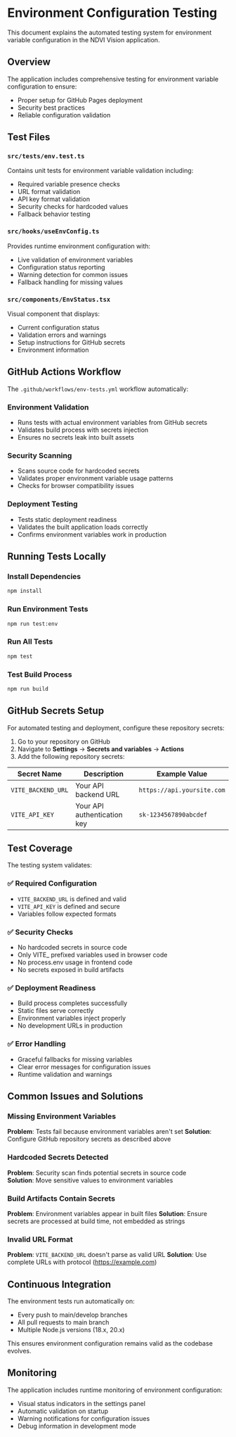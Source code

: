 # Environment Configuration Testing

This document explains the automated testing system for environment variable configuration in the NDVI Vision application.

## Overview

The application includes comprehensive testing for environment variable configuration to ensure:
- Proper setup for GitHub Pages deployment
- Security best practices
- Reliable configuration validation

## Test Files

### `src/tests/env.test.ts`
Contains unit tests for environment variable validation including:
- Required variable presence checks
- URL format validation  
- API key format validation
- Security checks for hardcoded values
- Fallback behavior testing

### `src/hooks/useEnvConfig.ts`
Provides runtime environment configuration with:
- Live validation of environment variables
- Configuration status reporting
- Warning detection for common issues
- Fallback handling for missing values

### `src/components/EnvStatus.tsx`
Visual component that displays:
- Current configuration status
- Validation errors and warnings
- Setup instructions for GitHub secrets
- Environment information

## GitHub Actions Workflow

The `.github/workflows/env-tests.yml` workflow automatically:

### Environment Validation
- Runs tests with actual environment variables from GitHub secrets
- Validates build process with secrets injection
- Ensures no secrets leak into built assets

### Security Scanning
- Scans source code for hardcoded secrets
- Validates proper environment variable usage patterns
- Checks for browser compatibility issues

### Deployment Testing  
- Tests static deployment readiness
- Validates the built application loads correctly
- Confirms environment variables work in production

## Running Tests Locally

### Install Dependencies
```bash
npm install
```

### Run Environment Tests
```bash
npm run test:env
```

### Run All Tests
```bash
npm test
```

### Test Build Process
```bash
npm run build
```

## GitHub Secrets Setup

For automated testing and deployment, configure these repository secrets:

1. Go to your repository on GitHub
2. Navigate to **Settings** → **Secrets and variables** → **Actions**  
3. Add the following repository secrets:

| Secret Name | Description | Example Value |
|-------------|-------------|---------------|
| `VITE_BACKEND_URL` | Your API backend URL | `https://api.yoursite.com` |
| `VITE_API_KEY` | Your API authentication key | `sk-1234567890abcdef` |

## Test Coverage

The testing system validates:

### ✅ Required Configuration
- `VITE_BACKEND_URL` is defined and valid
- `VITE_API_KEY` is defined and secure
- Variables follow expected formats

### ✅ Security Checks  
- No hardcoded secrets in source code
- Only VITE_ prefixed variables used in browser code
- No process.env usage in frontend code
- No secrets exposed in build artifacts

### ✅ Deployment Readiness
- Build process completes successfully
- Static files serve correctly
- Environment variables inject properly
- No development URLs in production

### ✅ Error Handling
- Graceful fallbacks for missing variables
- Clear error messages for configuration issues
- Runtime validation and warnings

## Common Issues and Solutions

### Missing Environment Variables
**Problem**: Tests fail because environment variables aren't set
**Solution**: Configure GitHub repository secrets as described above

### Hardcoded Secrets Detected
**Problem**: Security scan finds potential secrets in source code  
**Solution**: Move sensitive values to environment variables

### Build Artifacts Contain Secrets
**Problem**: Environment variables appear in built files
**Solution**: Ensure secrets are processed at build time, not embedded as strings

### Invalid URL Format
**Problem**: `VITE_BACKEND_URL` doesn't parse as valid URL
**Solution**: Use complete URLs with protocol (https://example.com)

## Continuous Integration

The environment tests run automatically on:
- Every push to main/develop branches
- All pull requests to main branch  
- Multiple Node.js versions (18.x, 20.x)

This ensures environment configuration remains valid as the codebase evolves.

## Monitoring

The application includes runtime monitoring of environment configuration:
- Visual status indicators in the settings panel
- Automatic validation on startup
- Warning notifications for configuration issues
- Debug information in development mode